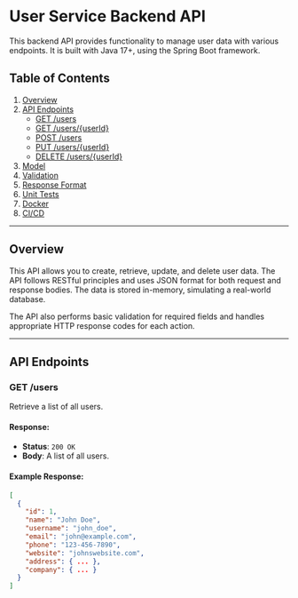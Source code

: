 # User Service Backend API

This backend API provides functionality to manage user data with various endpoints. It is built with Java 17+, using the Spring Boot framework.

## Table of Contents

1. [Overview](#overview)
2. [API Endpoints](#api-endpoints)
   - [GET /users](#get-users)
   - [GET /users/{userId}](#get-user-by-id)
   - [POST /users](#create-user)
   - [PUT /users/{userId}](#update-user)
   - [DELETE /users/{userId}](#delete-user)
3. [Model](#model)
4. [Validation](#validation)
5. [Response Format](#response-format)
6. [Unit Tests](#unit-tests)
7. [Docker](#docker)
8. [CI/CD](#cicd)

---

## Overview

This API allows you to create, retrieve, update, and delete user data. The API follows RESTful principles and uses JSON format for both request and response bodies. The data is stored in-memory, simulating a real-world database.

The API also performs basic validation for required fields and handles appropriate HTTP response codes for each action.

---

## API Endpoints

### GET /users

Retrieve a list of all users.

#### Response:
- **Status**: `200 OK`
- **Body**: A list of all users.

#### Example Response:
```json
[
  {
    "id": 1,
    "name": "John Doe",
    "username": "john_doe",
    "email": "john@example.com",
    "phone": "123-456-7890",
    "website": "johnswebsite.com",
    "address": { ... },
    "company": { ... }
  }
]
